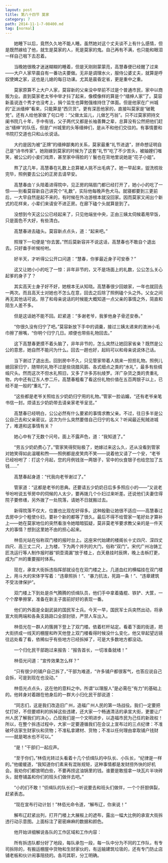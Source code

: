 ```yaml
---
layout: post
title: 第八十四节 莫家
category: 7
path: 2014-11-1-7-08400.md
tag: [normal]
---
```


　　她睡下以后，竟然久久地不能人睡。虽然她对这个丈夫谈不上有什么感情，但是既然嫁给了他，就生是莫家的人，死是莫家的鬼。自己再有不满，也只能和眼泪一样自己咽下去忍着。

　　当晚她很晚才迷迷糊糊的睡着，但是天刚刚蒙蒙亮，高慧春便已经醒了过来——大户人家早晨自有一番功夫要做。无非是调理水火，服侍公婆丈夫，就算是呼奴使婢之家，这也是儿媳的每日功课。尤其是晨昏定省，更是重中之重。

　　莫家原算不上大户人家，莫容新的父亲没中举前不过是个普通市民，家中以商贩为业。直到莫家老太爷中举才抖了起来，像模像样的算是个“缙绅人家”了。莫容新虽说连个秀才也没考上，捐个监生也算勉强维持住了体面。但是他家在广州城的“正派缙绅”看来，只能算是“西贝货”。更有深恶他家的，直接叫莫家是“破靴党”。还有人给他家做了句口号：“父做太监儿，儿做乞丐翁”。只不过莫家把持文阑书院几十年，手中有钱，父子两代又都是长袖善舞之辈，总算没有公然把他们赶出“缙绅”的队伍，但是广州城里的头等缙绅们，是从不和他们交往的。有事情要和书院打交道也只和山长说话。

　　大约是因为被“正牌”的缙绅鄙夷的关系，莫家最重“礼节进退”，拼命想证明自己是“诗书传家”。她刚嫁到莫家的时候为了这套“礼节”吃了不少苦头，被妯娌们嗤笑，被公公的小妾们戏弄，甚至家中得脸的丫鬟也在背地里说她是“花子小姐”。

　　熬了这几年，高慧春在礼数上总算被人挑不出毛病了。她一早起来，盥洗梳妆完毕，照例要去公公的正房去请早安。

　　高慧春由丫头陪着进得院中，见正房的隔扇门都已经打开了，她小小的吃了一惊——别看莫容新自己讲究个“礼数”，实际他每晚声色犬马。就寝都要到三更前后，一大早自然是起不来的，有时候在外冶游根本就没回家。因而莫家又闹出个新式的花样来，小辈们来请安不进正房。在廊下磕个头就算是到了。

　　没想到今天这公公已经起来了，只见他端坐中央，正由三姨太伺候着用早饭，只是面色不大好，有些清白。

　　高慧春进去磕头。莫容新点点头，道：“起来吧。”

　　照理下一句便是“你去罢。”然后莫新容并不说这话，高慧春也不敢自个退出去。只好垂手听候吩咐。

　　好半天，才听得公公开口问道：“慧春，你爹最近身子可安泰？”

　　这又让她小小的吃了一惊：非年非节的，又不是场面上的礼数，公公怎么关心起爹的身子了？

　　其实高天士身子好不好，她根本无从知晓。高慧春很少回娘家，一年也就回去一两次。而且高天士对她也不怎么在意，回去之后除了照例磕个头之外。父女之间再无其他话可说。除了和母亲说话的时候能大概知道一点父亲的事情之外，简直和陌生人差不多。

　　但是这话她不能不回。赶紧道：“多谢老爷，我爹他身子骨还安泰。”

　　“你很久没有归宁了吧。”莫容新放下手中的调羹，接过三姨太递来的澳洲小毛巾擦了擦嘴，“你明个归宁几日。顺便也带些礼物回去。”

　　这下高慧春更摸不着头脑了，非年非节的，怎么突然让她回家省亲？既然是公公的意思，她自然不能问为什么。回去一趟也好，起码可以和母亲说说体己话。

　　当下谢过了退出去。回到房中不久，只见管家带着人挑来一担担礼物。照例儿媳回家归宁，随带的礼物不过是些烧腊风鹅、各式细点之类的“水礼”，最多有些绸缎尺头。然而这次不但水礼照旧，又多了许多苏杭绫罗。洋广杂货之类的贵重礼物，内中还有辽东人参二斤。高慧春粗看了看这份礼物价值在五百两银子以上，已经不是一般的“重礼”了。

　　“这些都是老爷关照给五少奶奶归宁用的礼物。”管家一脸谄媚，“还有老爷亲笔书信一封。烦请五少奶奶带去请亲家老爷呈览。”

　　高慧春已经明白，公公必然有什么要紧的事情求教父亲。不过，往日多半是公公自己去和父亲密议。这次为什么突然要借自己归宁的名义？听闻最近髡贼进城了，难道和这事情有关？

　　她心中有了无数个问号。面上不露声色，道：“我知道了。”

　　“劳五少奶奶费心了。”管家笑得熨贴极了，她嫁过来这么久，还从没看到管家对她笑得如此温暖和煦——照例都是皮笑肉不笑——说着他又请了一个安，“老爷已经吩咐了：打这个月起，您的月例钱涨一两银子，官中的伙食银子也给您加了五钱……”

　　高慧春起身道：“代我向老爷谢过了。”

　　管家道：“这都是老爷的恩典。还要请五少奶奶日后多多照应小的——”又说老爷吩咐说五爷房中的伺候的人太少，要再拨几个仆妇过来听差。还说他们夫妻住得院子要修缮，另外拨了一处院落，请她不日就搬过去。

　　新得院落不仅大，位置也比现在好得多。这种殷勤让她很不适应——高慧春过去房中少个粗使仆妇，要补个新的都等了很久。最后不得不给管家一笔好处才算补上——她在莫家地位的突然看涨令她暗暗狐疑，莫非莫老爷要求教父亲的是一件天大的事情？想到这里她不由的担心起来。

　　林佰光站在俗称双门楼的报时台上。这座宋代始建的楼阁长十丈四尺、深四丈四尺、高三丈二尺，上为楼，下为两个并列的大门，俗称“双门”。宋代广州冶铸工匠冼运行等人制作报时器“铜壶滴漏”放于楼上，白天悬挂时辰牌，晚上击柝打更，成为广州的重要报时体系。

　　现在，承宣大街拆违指挥部就设在在双门楼之上。几道血红的横幅挂在双门楼上，用斗大的宋体字写着：“违章照拆！”、“暴力抗法，死路一条！”、“违章建筑不受法律保护”。

　　双门楼上下到处是杀气腾腾的侦缉队员，他们手中拿着撬棍、铁铲、大筐，一个个摩拳擦掌，准备在新主子面前好好的表现一番。

　　他们的外面是全副武装的国民军士兵。今天一早，国民军士兵突然出动，将承宣大街两端和各条支路路口全部封锁，严禁人车出入。

　　林佰光在一群人的簇拥下登上了双门楼。依着栏杆站定。看着下面的街道，把大街挤成一线天的棚屋和昨天他登上双门楼看得时候没什么变化，他又举起望远镜往远处看了看，依稀似乎有些地方已经拆掉了，可是大多数地方都没动。

　　一个归化民干部跑过来报告：“报告首长，一切准备就绪！”

　　林佰光问道：“宣传效果怎么样？”

　　“只有很少的铺户自己拆了，”干部为难道，“许多铺户都很客气，也答应说自己会拆，可是到现在也没动。”

　　林佰光点点头，这在他的意料之中。所谓“以理服人”是必需在“有力”的基础上的。他转身对着跟在他身后的一群大小归化民干部说道：

　　“同志们，这是我们改造旧广州，造福广州人民的第一场战役。我们一定要把仗打好，不但要顺利的拆掉这些违建，还大家一个畅通清洁的承宣大街，更要让广州人民了解我们的决心，凸现我们是一个文明进步，以造福市民为己任的新政权！所以，在整个拆违过程中，大家一定要遵循我们在会议上宣布过的三点纪律：不准破坏店家生财家伙和货物；不准私拿建材、货物；不准以任何理由拿取铺户钱财——就是喝水也不可以。”

　　“是！”干部们一起应声。

　　“至于你们，”林佰光转过头看着十几个侦缉队的中队长、小队长，“纪律是一样的。”他缓缓道，“我知道你们素来有混账规矩，这种事情都是发财捞外快的好机会。我劝你们都放明白些，不要再捞这油锅里的钱。谁要是敢擅拿一块瓦片半块砖头，就卷铺盖和你们的班头们做伴去吧。”

　　“小的们不敢！”侦缉队的队长们一听说要去和班头们做伴，一个个肝胆俱裂，赶紧表态。

　　“现在宣布行动计划！”林佰光命令道，“解布辽，你来说！”

　　解布辽赶紧出列，打开门楼上大展板上的遮布，露出一幅大比例的承宣大街拆违行动示意图。上面标注了密密麻麻的数据和颜色。

　　他开始详细解说各队的工作区域和工作内容：

　　所有拆违队都分好了地段，每队承包一段，每一队中分为不同的工作队，有专司拆除的，有搬运棚屋中货物和生财家伙的，有运输建筑垃圾的，还有专门防止店铺老板和伙计闹事阻挠的。各司其职，分工明确。
